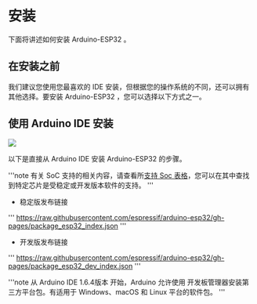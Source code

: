 # 安装
下面将讲述如何安装 Arduino-ESP32 。

## 在安装之前
我们建议您使用您最喜欢的 IDE 安装，但根据您的操作系统的不同，还可以拥有其他选择。要安装 Arduino-ESP32 ，您可以选择以下方式之一。

## 使用 Arduino IDE 安装

![](https://docs.espressif.com/projects/arduino-esp32/en/latest/_images/logo_arduino.png)

以下是直接从 Arduino IDE 安装 Arduino-ESP32 的步骤。

'''note
有关 SoC 支持的相关内容，请查看所[支持 Soc 表格](esp32Doc/contents/getting_started.html#支持的soc)，您可以在其中查找到特定芯片是受稳定或开发版本软件的支持。
'''

- 稳定版发布链接

'''
https://raw.githubusercontent.com/espressif/arduino-esp32/gh-pages/package_esp32_index.json
'''

- 开发版发布链接

'''
https://raw.githubusercontent.com/espressif/arduino-esp32/gh-pages/package_esp32_dev_index.json
'''

'''note
从 Arduino IDE 1.6.4版本 开始，Arduino 允许使用 开发板管理器安装第三方平台包。有适用于 Windows、macOS 和 Linux 平台的软件包。
'''

